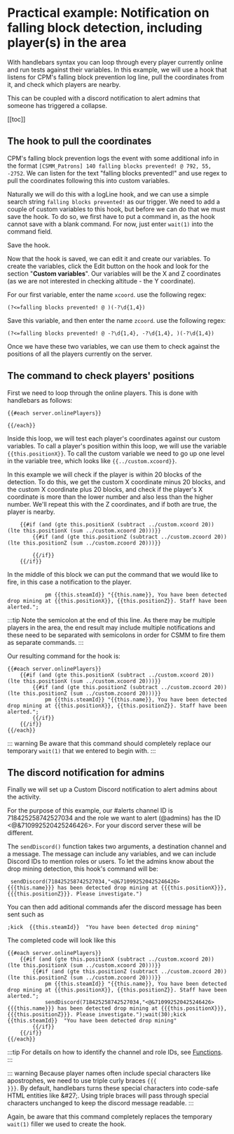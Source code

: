 # Practical example: Notification on falling block detection, including player(s) in the area

With handlebars syntax you can loop through every player currently online and run tests against their variables. In this example, we will use a hook that listens for CPM's falling block prevention log line, pull the coordinates from it, and check which players are nearby.

This can be coupled with a discord notification to alert admins that someone has triggered a collapse.

[[toc]]

## The hook to pull the coordinates

CPM's falling block prevention logs the event with some additional info in the format `[CSMM_Patrons] 140 falling blocks prevented! @ 792, 55, -2752`. We can listen for the text "falling blocks prevented!" and use regex to pull the coordinates following this into custom variables.

Naturally we will do this with a logLine hook, and we can use a simple search string `falling blocks prevented!` as our trigger. We need to add a couple of custom variables to this hook, but before we can do that we must save the hook. To do so, we first have to put a command in, as the hook cannot save with a blank command. For now, just enter `wait(1)` into the command field.

Save the hook.

Now that the hook is saved, we can edit it and create our variables. To create the variables, click the Edit button on the hook and look for the section "**Custom variables**". Our variables will be the X and Z coordinates (as we are not interested in checking altitude - the Y coordinate).

For our first variable, enter the name `xcoord`. use the following regex:

```
(?<=falling blocks prevented! @ )(-?\d{1,4})
```

Save this variable, and then enter the name `zcoord`. use the following regex:

```
(?<=falling blocks prevented! @ -?\d{1,4}, -?\d{1,4}, )(-?\d{1,4})
```

Once we have these two variables, we can use them to check against the positions of all the players currently on the server.

## The command to check players' positions

First we need to loop through the online players. This is done with handlebars as follows:

```
{{#each server.onlinePlayers}}

{{/each}}
```

Inside this loop, we will test each player's coordinates against our custom variables. To call a player's position within this loop, we will use the variable <code v-pre>{{this.positionX}}</code>. To call the custom variable we need to go up one level in the variable tree, which looks like <code v-pre>{{../custom.xcoord}}</code>.

In this example we will check if the player is within 20 blocks of the detection. To do this, we get the custom X coordinate minus 20 blocks, and the custom X coordinate plus 20 blocks, and check if the player's X coordinate is more than the lower number and also less than the higher number. We'll repeat this with the Z coordinates, and if both are true, the player is nearby.

```
    {{#if (and (gte this.positionX (subtract ../custom.xcoord 20)) (lte this.positionX (sum ../custom.xcoord 20)))}}
        {{#if (and (gte this.positionZ (subtract ../custom.zcoord 20)) (lte this.positionZ (sum ../custom.zcoord 20)))}}
        
        {{/if}}
    {{/if}}
```

In the middle of this block we can put the command that we would like to fire, in this case a notification to the player.

```
            pm {{this.steamId}} "{{this.name}}, You have been detected drop mining at {{this.positionX}}, {{this.positionZ}}. Staff have been alerted.";
```

:::tip
Note the semicolon at the end of this line. As there may be multiple players in the area, the end result may include multiple notifications and these need to be separated with semicolons in order for CSMM to fire them as separate commands.
:::

Our resulting command for the hook is:

```
{{#each server.onlinePlayers}}
    {{#if (and (gte this.positionX (subtract ../custom.xcoord 20)) (lte this.positionX (sum ../custom.xcoord 20)))}}
        {{#if (and (gte this.positionZ (subtract ../custom.zcoord 20)) (lte this.positionZ (sum ../custom.zcoord 20)))}}
            pm {{this.steamId}} "{{this.name}}, You have been detected drop mining at {{this.positionX}}, {{this.positionZ}}. Staff have been alerted.";
        {{/if}}
    {{/if}}
{{/each}}
```
::: warning
Be aware that this command should completely replace our temporary `wait(1)` that we entered to begin with.
:::

## The discord notification for admins

Finally we will set up a Custom Discord notification to alert admins about the activity.

For the purpose of this example, our #alerts channel ID is 718425258742527034 and the role we want to alert (@admins) has the ID <@&710992520425246426>. For your discord server these will be different.

The `sendDiscord()` function takes two arguments, a destination channel and a message. The message can include any variables, and we can include Discord IDs to mention roles or users. To let the admins know about the drop mining detection, this hook's command will be:

```
 sendDiscord(718425258742527034,"<@&710992520425246426> {{{this.name}}} has been detected drop mining at {{{this.positionX}}}, {{{this.positionZ}}}. Please investigate.")

```
 
You can then add aditional commands afer the discord message has been sent such as
```
;kick  {{this.steamId}}  "You have been detected drop mining"
```

The completed code will look like this

```
{{#each server.onlinePlayers}}
    {{#if (and (gte this.positionX (subtract ../custom.xcoord 20)) (lte this.positionX (sum ../custom.xcoord 20)))}}
        {{#if (and (gte this.positionZ (subtract ../custom.zcoord 20)) (lte this.positionZ (sum ../custom.zcoord 20)))}}
            pm {{this.steamId}} "{{this.name}}, You have been detected drop mining at {{this.positionX}}, {{this.positionZ}}. Staff have been alerted.";
            sendDiscord(718425258742527034,"<@&710992520425246426> {{{this.name}}} has been detected drop mining at {{{this.positionX}}}, {{{this.positionZ}}}. Please investigate.");wait(30);kick  {{this.steamId}}  "You have been detected drop mining"
        {{/if}}
    {{/if}}
{{/each}}
```

:::tip
For details on how to identify the channel and role IDs, see [Functions](/en/CSMM/functions.html). 
:::



::: warning
Because player names often include special characters like apostrophes, we need to use triple curly braces <code v-pre>{{{ }}}</code>. By default, handlebars turns these special characters into code-safe HTML entities like \&\#27;. Using triple braces will pass through special characters unchanged to keep the discord message readable.
:::

Again, be aware that this command completely replaces the temporary `wait(1)` filler we used to create the hook.
